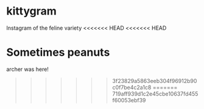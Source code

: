 kittygram
=======
Instagram of the feline variety
<<<<<<< HEAD
<<<<<<< HEAD

Sometimes peanuts
=======
archer was here!
>>>>>>> 3f23829a5863eeb304f96912b90c0f7be4c2a1c8
=======
>>>>>>> 719aff939d1c2e45cbe10637fd455f60053ebf39
